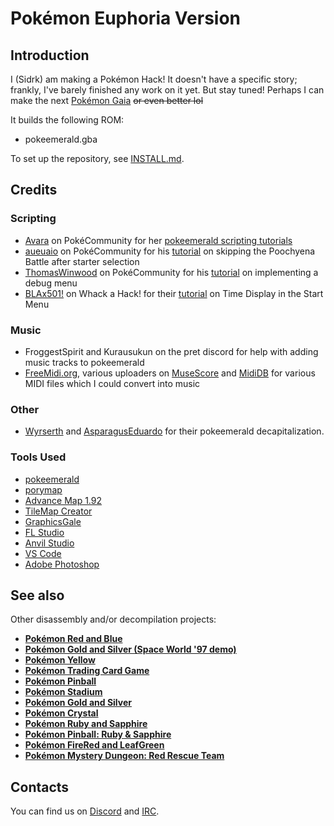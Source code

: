 # Pokémon Euphoria Version

## Introduction

I (Sidrk) am making a Pokémon Hack!
It doesn't have a specific story; frankly, I've barely finished any work on it yet.
But stay tuned! Perhaps I can make the next [Pokémon Gaia](https://www.pokecommunity.com/showthread.php?t=326118) ~~or even better lol~~

It builds the following ROM:

* pokeemerald.gba

To set up the repository, see [INSTALL.md](INSTALL.md).

## Credits

### Scripting
- [Avara](https://www.pokecommunity.com/member.php?u=294199) on PokéCommunity for her [pokeemerald scripting tutorials](https://www.pokecommunity.com/showthread.php?p=9963724)
- [aueuaio](https://www.pokecommunity.com/member.php?u=725983) on PokéCommunity for his [tutorial](https://www.pokecommunity.com/showpost.php?p=9995188&postcount=16) on skipping the Poochyena Battle after starter selection
- [ThomasWinwood](https://www.pokecommunity.com/member.php?u=439522) on PokéCommunity for his [tutorial](https://www.pokecommunity.com/showthread.php?t=420390) on implementing a debug menu
- [BLAx501!](https://whackahack.com/foro/u-26580/blax501-/) on Whack a Hack! for their [tutorial](https://whackahack.com/foro/t-58832/pokeemerald-mostrar-hora-al-desplegar-menu) on Time Display in the Start Menu

### Music
- FroggestSpirit and Kurausukun on the pret discord for help with adding music tracks to pokeemerald
- [FreeMidi.org](https://freemidi.org/), various uploaders on [MuseScore](https://musescore.com) and [MidiDB](https://www.mididb.com/) for various MIDI files which I could convert into music

### Other
- [Wyrserth](https://github.com/Wyrserth/pokeemerald) and [AsparagusEduardo](https://github.com/AsparagusEduardo/pokeemerald/tree/Decapitalization) for their pokeemerald decapitalization.

### Tools Used
- [pokeemerald](https://github.com/pret/pokeemerald)
- [porymap](https://github.com/huderlem/porymap)
- [Advance Map 1.92](https://www.pokecommunity.com/showthread.php?t=127348)
- [TileMap Creator](https://github.com/erandis-vol/Tilemap-Creator/releases)
- [GraphicsGale](https://graphicsgale.com/us/)
- [FL Studio](https://www.image-line.com/flstudio/)
- [Anvil Studio](https://www.anvilstudio.com/)
- [VS Code](https://code.visualstudio.com/)
- [Adobe Photoshop](https://www.adobe.com/products/photoshop.html)

## See also

Other disassembly and/or decompilation projects:
* [**Pokémon Red and Blue**](https://github.com/pret/pokered)
* [**Pokémon Gold and Silver (Space World '97 demo)**](https://github.com/pret/pokegold-spaceworld)
* [**Pokémon Yellow**](https://github.com/pret/pokeyellow)
* [**Pokémon Trading Card Game**](https://github.com/pret/poketcg)
* [**Pokémon Pinball**](https://github.com/pret/pokepinball)
* [**Pokémon Stadium**](https://github.com/pret/pokestadium)
* [**Pokémon Gold and Silver**](https://github.com/pret/pokegold)
* [**Pokémon Crystal**](https://github.com/pret/pokecrystal)
* [**Pokémon Ruby and Sapphire**](https://github.com/pret/pokeruby)
* [**Pokémon Pinball: Ruby & Sapphire**](https://github.com/pret/pokepinballrs)
* [**Pokémon FireRed and LeafGreen**](https://github.com/pret/pokefirered)
* [**Pokémon Mystery Dungeon: Red Rescue Team**](https://github.com/pret/pmd-red)


## Contacts

You can find us on [Discord](https://discord.gg/d5dubZ3) and [IRC](https://kiwiirc.com/client/irc.freenode.net/?#pret).
